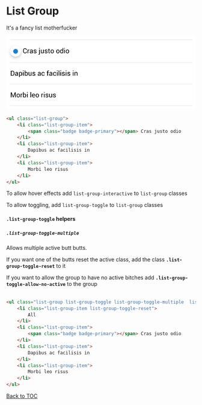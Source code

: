 # List Group

It's a fancy list motherfucker


![](../../images/list-group.png)


```html
<ul class="list-group">
	<li class="list-group-item">
		<span class="badge badge-primary"></span> Cras justo odio
	</li>
	<li class="list-group-item">
		Dapibus ac facilisis in
	</li>
	<li class="list-group-item">
		Morbi leo risus
	</li>
</ul>
```

To allow hover effects add `list-group-interactive` to `list-group` classes

To allow toggling, add `list-group-toggle` to `list-group` classes


#### **`.list-group-toggle`** helpers

#####  **`.list-group-toggle-multiple`**

Allows multiple active butt butts.

If you want one of the butts reset the active class, add the class **`.list-group-toggle-reset`** to it

If you want to allow the group to have no active bitches add  **`.list-group-toggle-allow-no-active`** to the group

```html

<ul class="list-group list-group-toggle list-group-toggle-multiple  list-group-toggle-allow-no-active ">
	<li class="list-group-item list-group-toggle-reset">
		All
	</li>
	<li class="list-group-item">
		<span class="badge badge-primary"></span> Cras justo odio
	</li>
	<li class="list-group-item">
		Dapibus ac facilisis in
	</li>
	<li class="list-group-item">
		Morbi leo risus
	</li>
</ul>
```


[Back to TOC](../../../readme.md)